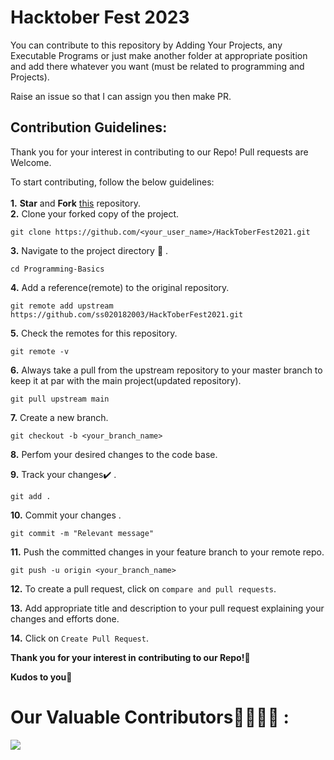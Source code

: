 # Hacktober Fest 2023

You can contribute to this repository by Adding Your Projects, any Executable Programs or just make another folder at appropriate position and add there whatever you want (must be related to programming and Projects).
<br>

Raise an issue so that I can assign you then make PR.

## Contribution Guidelines:
Thank you for your interest in contributing to our Repo! Pull requests are Welcome.

To start contributing, follow the below guidelines:<br><br>
**1.** **Star** and **Fork** [this](https://github.com/ss020182003/HackToberFest2021) repository.<br>
**2.**  Clone your forked copy of the project.

```
git clone https://github.com/<your_user_name>/HackToberFest2021.git
```

**3.** Navigate to the project directory :file_folder: .

```
cd Programming-Basics
```

**4.** Add a reference(remote) to the original repository.

```
git remote add upstream https://github.com/ss020182003/HackToberFest2021.git 
```

**5.** Check the remotes for this repository.

```
git remote -v
```

**6.** Always take a pull from the upstream repository to your master branch to keep it at par with the main project(updated repository).

```
git pull upstream main
```

**7.** Create a new branch.

```
git checkout -b <your_branch_name>
```

**8.** Perfom your desired changes to the code base.

**9.** Track your changes:heavy_check_mark: .

```
git add . 
```

**10.** Commit your changes .

```
git commit -m "Relevant message"
```

**11.** Push the committed changes in your feature branch to your remote repo.

```
git push -u origin <your_branch_name>
```

**12.** To create a pull request, click on `compare and pull requests`.

**13.** Add appropriate title and description to your pull request explaining your changes and efforts done.

**14.** Click on `Create Pull Request`.


**Thank you for your interest in contributing to our Repo!🏼**

**Kudos to you🎈**

# Our Valuable Contributors👩‍💻👨‍💻 :
<a href="https://github.com/ss020182003/HackToberFest2021/graphs/contributors">
  <img src="https://contributors-img.web.app/image?repo=ss020182003/HackToberFest2021" />
</a>
